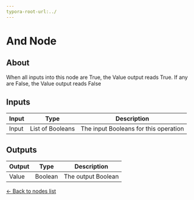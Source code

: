 ```yaml
---
typora-root-url:../
---
```


# And Node

## About

When all inputs into this node are True, the Value output reads True. If any are False, the Value output reads False

## Inputs
Input | Type | Description
------------ | ------|-------
Input | List of Booleans | The input Booleans for this operation


## Outputs
Output | Type| Description
------------ | -------|------
Value | Boolean | The output Boolean

[<- Back to nodes list](Nodes)